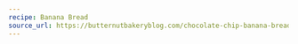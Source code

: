 ```yaml
---
recipe: Banana Bread
source_url: https://butternutbakeryblog.com/chocolate-chip-banana-bread/
---
```


